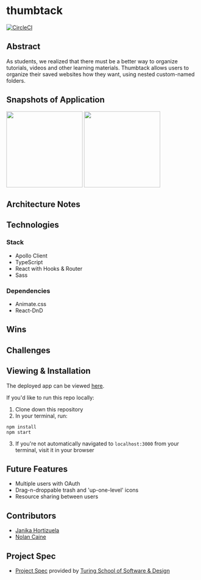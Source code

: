 # thumbtack

[![CircleCI](https://circleci.com/gh/thumbtack-turing/thumbtack_ui/tree/main.svg?style=svg)](https://circleci.com/gh/thumbtack-turing/thumbtack_ui/tree/main)

## Abstract

As students, we realized that there must be a better way to organize tutorials, videos and other learning materials. Thumbtack allows users to organize their saved websites how they want, using nested custom-named folders.

## Snapshots of Application

<img src='https://thumbtack-ui.herokuapp.com/static/media/recording1.aeb83050.gif' height='200' width='auto' /> <img src='https://thumbtack-ui.herokuapp.com/static/media/recording2.4a76bde0.gif' height='200' width='auto' />

## Architecture Notes

## Technologies

### Stack

- Apollo Client
- TypeScript
- React with Hooks & Router
- Sass

### Dependencies

- Animate.css
- React-DnD

## Wins

## Challenges

## Viewing & Installation

The deployed app can be viewed [here](https://thumbtack-ui.herokuapp.com/).

If you'd like to run this repo locally:

1. Clone down this repository
2. In your terminal, run:
  ```
  npm install
  npm start
  ```
3. If you're not automatically navigated to `localhost:3000` from your terminal, visit it in your browser

## Future Features

- Multiple users with OAuth
- Drag-n-droppable trash and 'up-one-level' icons
- Resource sharing between users

## Contributors

- [Janika Hortizuela](https://github.com/jhortizu01)
- [Nolan Caine](https://github.com/n0land0)

## Project Spec
- [Project Spec](https://mod4.turing.edu/projects/capstone/) provided by [Turing School of Software & Design](https://turing.edu/)
